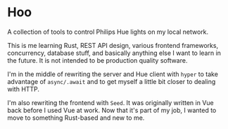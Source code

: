 # Hoo

A collection of tools to control Philips Hue lights on my local network. 

This is me learning Rust, REST API design, various frontend frameworks, concurrency, database stuff, and basically anything else I want to learn in the future. It is not intended to be production quality software. 

I'm in the middle of rewriting the server and Hue client with `hyper` to take advantage of `async/.await` and to get myself a little bit closer to dealing with HTTP.

I'm also rewriting the frontend with `Seed`. It was originally written in Vue back before I used Vue at work. Now that it's part of my job, I wanted to move to something Rust-based and new to me.
